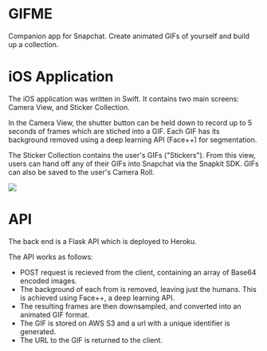 # GIFME
Companion app for Snapchat. Create animated GIFs of yourself and build up a collection.

# iOS Application
The iOS application was written in Swift. It contains two main screens: Camera View, and Sticker Collection.

In the Camera View, the shutter button can be held down to record up to 5 seconds of frames which are stiched into a GIF. Each GIF has its background removed using a deep learning API (Face++) for segmentation.

The Sticker Collection contains the user's GIFs ("Stickers"). From this view, users can hand off any of their GIFs into Snapchat via the Snapkit SDK. GIFs can also be saved to the user's Camera Roll.

![](GIFME_Demo.gif)

# API
The back end is a Flask API which is deployed to Heroku.

The API works as follows:
- POST request is recieved from the client, containing an array of Base64 encoded images.
- The background of each from is removed, leaving just the humans. This is achieved using Face++, a deep learning API.
- The resulting frames are then downsampled, and converted into an animated GIF format.
- The GIF is stored on AWS S3 and a url with a unique identifier is generated.
- The URL to the GIF is returned to the client.
